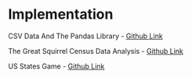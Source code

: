 # Implementation

CSV Data And The Pandas Library - [Github Link](https://github.com/grandeurkoe/100-days-of-code-the-complete-python-pro-bootcamp/tree/3c4448a729e674d11d413563af467bd1496e9a2c/day-025-working-with-csv-data-and-the-pandas-library/csv-data-and-the-pandas-library)

The Great Squirrel Census Data Analysis - [Github Link](https://github.com/grandeurkoe/100-days-of-code-the-complete-python-pro-bootcamp/tree/3c4448a729e674d11d413563af467bd1496e9a2c/day-025-working-with-csv-data-and-the-pandas-library/the-great-squirrel-census-data-analysis)

US States Game - [Github Link](https://github.com/grandeurkoe/100-days-of-code-the-complete-python-pro-bootcamp/tree/0693528e2daf31cf4892ed3905015d0abd78fdac/day-025-working-with-csv-data-and-the-pandas-library/us-states-game)